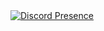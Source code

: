 <a href="https://discord.com/users/773212482835710032">
  <img src="https://lanyard.cnrad.dev/api/773212482835710032" align="center" alt="Discord Presence">
</a>
